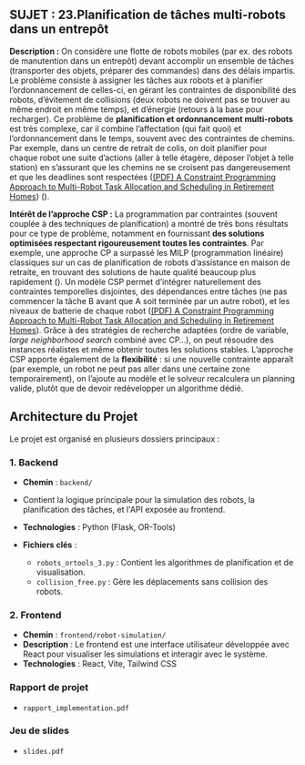 ## SUJET : 23.Planification de tâches multi-robots dans un entrepôt

**Description :** On considère une flotte de robots mobiles (par ex. des robots de manutention dans un entrepôt) devant accomplir un ensemble de tâches (transporter des objets, préparer des commandes) dans des délais impartis. Le problème consiste à assigner les tâches aux robots et à planifier l’ordonnancement de celles-ci, en gérant les contraintes de disponibilité des robots, d’évitement de collisions (deux robots ne doivent pas se trouver au même endroit en même temps), et d’énergie (retours à la base pour recharger). Ce problème de **planification et ordonnancement multi-robots** est très complexe, car il combine l’affectation (qui fait quoi) et l’ordonnancement dans le temps, souvent avec des contraintes de chemins. Par exemple, dans un centre de retrait de colis, on doit planifier pour chaque robot une suite d’actions (aller à telle étagère, déposer l’objet à telle station) en s’assurant que les chemins ne se croisent pas dangereusement et que les deadlines sont respectées ([(PDF) A Constraint Programming Approach to Multi-Robot Task Allocation and Scheduling in Retirement Homes](https://www.researchgate.net/publication/306387267_A_Constraint_Programming_Approach_to_Multi-Robot_Task_Allocation_and_Scheduling_in_Retirement_Homes#:~:text=We%20study%20the%20application%20of,our%20initial%20CP%20approach%20using)) ([](https://icaps16.icaps-conference.org/proceedings/dc/abstracts/booth.pdf#:~:text=work%20on%20a%20single,based)).

**Intérêt de l’approche CSP :** La programmation par contraintes (souvent couplée à des techniques de planification) a montré de très bons résultats pour ce type de problème, notamment en fournissant **des solutions optimisées respectant rigoureusement toutes les contraintes**. Par exemple, une approche CP a surpassé les MILP (programmation linéaire) classiques sur un cas de planification de robots d’assistance en maison de retraite, en trouvant des solutions de haute qualité beaucoup plus rapidement ([](https://icaps16.icaps-conference.org/proceedings/dc/abstracts/booth.pdf#:~:text=work%20on%20a%20single,based)). Un modèle CSP permet d’intégrer naturellement des contraintes temporelles disjointes, des dépendances entre tâches (ne pas commencer la tâche B avant que A soit terminée par un autre robot), et les niveaux de batterie de chaque robot ([(PDF) A Constraint Programming Approach to Multi-Robot Task Allocation and Scheduling in Retirement Homes](https://www.researchgate.net/publication/306387267_A_Constraint_Programming_Approach_to_Multi-Robot_Task_Allocation_and_Scheduling_in_Retirement_Homes#:~:text=We%20study%20the%20application%20of,our%20initial%20CP%20approach%20using)). Grâce à des stratégies de recherche adaptées (ordre de variable, *large neighborhood search* combiné avec CP…), on peut résoudre des instances réalistes et même obtenir toutes les solutions stables. L’approche CSP apporte également de la **flexibilité** : si une nouvelle contrainte apparaît (par exemple, un robot ne peut pas aller dans une certaine zone temporairement), on l’ajoute au modèle et le solveur recalculera un planning valide, plutôt que de devoir redévelopper un algorithme dédié.

## Architecture du Projet

Le projet est organisé en plusieurs dossiers principaux :

### 1. **Backend**

- **Chemin** : `backend/`
- Contient la logique principale pour la simulation des robots, la planification des tâches, et l'API exposée au frontend.
- **Technologies** : Python (Flask, OR-Tools)
- **Fichiers clés** :

  - `robots_ortools_3.py` : Contient les algorithmes de planification et de visualisation.
  - `collision_free.py` : Gère les déplacements sans collision des robots.

### 2. **Frontend**

- **Chemin** : `frontend/robot-simulation/`
- **Description** :
  Le frontend est une interface utilisateur développée avec React pour visualiser les simulations et interagir avec le système.
- **Technologies** : React, Vite, Tailwind CSS

### Rapport de projet

* ``rapport_implementation.pdf``

### Jeu de slides

* ``slides.pdf``
